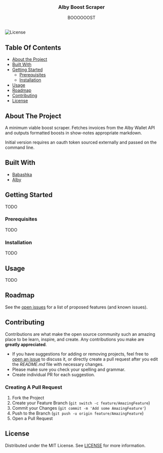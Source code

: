 <br/>
<p align="center">
  <h3 align="center">Alby Boost Scraper</h3>

  <p align="center">
    BOOOOOOST
    <br/>
    <br/>
  </p>
</p>

![License](https://img.shields.io/github/license/noblepayne/alby-boost-scraper) 

## Table Of Contents

* [About the Project](#about-the-project)
* [Built With](#built-with)
* [Getting Started](#getting-started)
  * [Prerequisites](#prerequisites)
  * [Installation](#installation)
* [Usage](#usage)
* [Roadmap](#roadmap)
* [Contributing](#contributing)
* [License](#license)

## About The Project

A minimum viable boost scraper. Fetches invoices from the Alby Wallet API and outputs formatted boosts in show-notes appropriate markdown. 

Initial version requires an oauth token sourced externally and passed on the command line. 

## Built With

* [Babashka](https://babashka.org)
* [Alby](https://getalby.com)

## Getting Started

TODO

### Prerequisites

TODO

### Installation

TODO

## Usage

TODO

## Roadmap

See the [open issues](https://github.com/noblepayne/alby-boost-scraper/issues) for a list of proposed features (and known issues).

## Contributing

Contributions are what make the open source community such an amazing place to be learn, inspire, and create. Any contributions you make are **greatly appreciated**.
* If you have suggestions for adding or removing projects, feel free to [open an issue](https://github.com/noblepayne/alby-boost-scraper/issues/new) to discuss it, or directly create a pull request after you edit the *README.md* file with necessary changes.
* Please make sure you check your spelling and grammar.
* Create individual PR for each suggestion.

### Creating A Pull Request

1. Fork the Project
2. Create your Feature Branch (`git switch -c feature/AmazingFeature`)
3. Commit your Changes (`git commit -m 'Add some AmazingFeature'`)
4. Push to the Branch (`git push -u origin feature/AmazingFeature`)
5. Open a Pull Request

## License

Distributed under the MIT License. See [LICENSE](https://github.com/noblepayne/alby-boost-scraper/blob/main/LICENSE.md) for more information.
